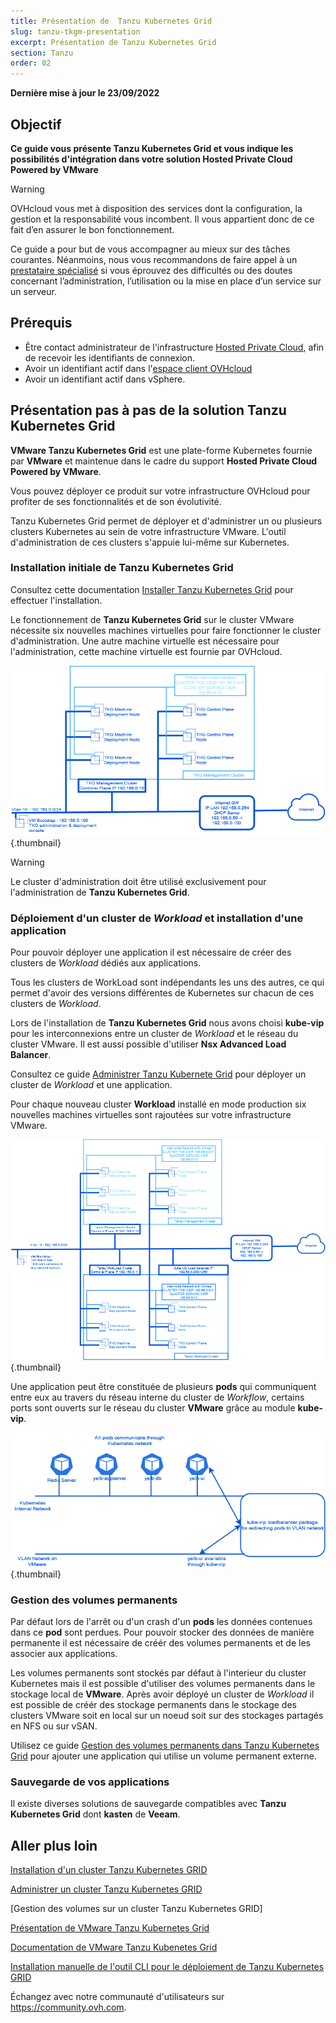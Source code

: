 ```yaml
---
title: Présentation de  Tanzu Kubernetes Grid
slug: tanzu-tkgm-presentation
excerpt: Présentation de Tanzu Kubernetes Grid 
section: Tanzu
order: 02
---
```


**Dernière mise à jour le 23/09/2022**

## Objectif

**Ce guide vous présente Tanzu Kubernetes Grid et vous indique les possibilités d'intégration dans votre solution Hosted Private Cloud Powered by VMware**

> [!warning]
> OVHcloud vous met à disposition des services dont la configuration, la gestion et la responsabilité vous incombent. Il vous appartient donc de ce fait d’en assurer le bon fonctionnement.
>
> Ce guide a pour but de vous accompagner au mieux sur des tâches courantes. Néanmoins, nous vous recommandons de faire appel à un [prestataire spécialisé](https://partner.ovhcloud.com/fr/) si vous éprouvez des difficultés ou des doutes concernant l’administration, l’utilisation ou la mise en place d’un service sur un serveur.
>

## Prérequis

- Être contact administrateur de l'infrastructure [Hosted Private Cloud](https://www.ovhcloud.com/fr/enterprise/products/hosted-private-cloud/), afin de recevoir les identifiants de connexion.
- Avoir un identifiant actif dans l'[espace client OVHcloud](https://www.ovh.com/auth/?action=gotomanager&from=https://www.ovh.com/fr/&ovhSubsidiary=fr)
- Avoir un identifiant actif dans vSphere.

## Présentation pas à pas de la solution Tanzu Kubernetes Grid

**VMware Tanzu Kubernetes Grid** est une plate-forme Kubernetes fournie par **VMware** et maintenue dans le cadre du support **Hosted Private Cloud Powered by VMware**.

Vous pouvez déployer ce produit sur votre infrastructure OVHcloud pour profiter de ses fonctionnalités et de son évolutivité.

Tanzu Kubernetes Grid permet de déployer et d'administrer un ou plusieurs clusters Kubernetes au sein de votre infrastructure VMware. L'outil d'administration de ces clusters s'appuie lui-même sur Kubernetes. 


### Installation initiale de Tanzu Kubernetes Grid

Consultez cette documentation [Installer Tanzu Kubernetes Grid](https://docs.ovh.com/fr/nutanix/tanzu-tkgm-installation) pour effectuer l'installation.

Le fonctionnement de **Tanzu Kubernetes Grid** sur le cluster VMware nécessite six nouvelles machines virtuelles pour faire fonctionner le cluster d'administration. Une autre machine virtuelle est nécessaire pour l'administration, cette machine virtuelle est fournie par OVHcloud.

![01 admin cluster diagram](images/01-admin-cluster-diagram01.png){.thumbnail}

> [!warning]
>
> Le cluster d'administration doit être utilisé exclusivement pour l'administration de **Tanzu Kubernetes Grid**.
>

### Déploiement d'un cluster de *Workload* et installation d'une application

Pour pouvoir déployer une application il est nécessaire de créer des clusters de *Workload* dédiés aux applications.

Tous les clusters de WorkLoad sont indépendants les uns des autres, ce qui permet d'avoir des versions différentes de Kubernetes sur chacun de ces clusters de *Workload*.

Lors de l'installation de **Tanzu Kubernetes Grid** nous avons choisi **kube-vip** pour les interconnexions entre un cluster de *Workload* et le réseau du cluster VMware. Il est aussi possible d'utiliser **Nsx Advanced Load Balancer**.

Consultez ce guide [Administrer Tanzu Kubernete Grid](https://docs.ovh.com/fr/nutanix/tanzu-tkgm-installation) pour déployer un cluster de *Workload* et une application. 

Pour chaque nouveau cluster **Workload** installé en mode production six nouvelles machines virtuelles sont rajoutées sur votre infrastructure VMware.

![02 admin and workload cluster diagram](images/02-tkc-mc-wc01.png){.thumbnail}

Une application peut être constituée de plusieurs **pods** qui communiquent entre eux au travers du réseau interne du cluster de *Workflow*, certains ports sont ouverts sur le réseau du cluster **VMware** grâce au module **kube-vip**.

![03 apps and load balancing](images/03-internetworkcommunication01.png){.thumbnail}

### Gestion des volumes permanents 

Par défaut lors de l'arrêt ou d'un crash d'un **pods** les données contenues dans ce **pod** sont perdues. Pour pouvoir stocker des données de manière permanente il est nécessaire de créér des volumes permanents et de les associer aux applications.

Les volumes permanents sont stockés par défaut à l'interieur du cluster Kubernetes mais il est possible d'utiliser des volumes permanents dans le stockage local de **VMware**. Après avoir déployé un cluster de *Workload* il est possible de créér des stockage permanents dans le stockage des clusters VMware soit en local sur un noeud soit sur des stockages partagés en NFS ou sur vSAN.



Utilisez ce guide [Gestion des volumes permanents dans Tanzu Kubernetes Grid](https://docs.ovh.com/fr/nutanix/tanzu-tkgm-permanent-volumes) pour ajouter une application qui utilise un volume permanent externe.

### Sauvegarde de vos applications 

Il existe diverses solutions de sauvegarde compatibles avec **Tanzu Kubernetes Grid** dont **kasten** de **Veeam**.

## Aller plus loin

[Installation d'un cluster Tanzu Kubernetes GRID](https://docs.ovh.com/fr/private-cloud/tanzu-tkgm-installation)

[Administrer un cluster Tanzu Kubernetes GRID](https://docs.ovh.com/fr/private-cloud/tanzu-tkgm-management)

[Gestion des volumes sur un cluster Tanzu Kubernetes GRID]

[Présentation de VMware Tanzu Kubernetes Grid](https://tanzu.vmware.com/kubernetes-grid)

[Documentation de VMware Tanzu Kubenetes Grid](https://https://docs.vmware.com/en/VMware-Tanzu-Kubernetes-Grid/index.html)

[Installation manuelle de l'outil CLI pour le déploiement de Tanzu Kubernetes GRID](https://docs.vmware.com/en/VMware-Tanzu-Kubernetes-Grid/1.5/vmware-tanzu-kubernetes-grid-15/GUID-install-cli.html)

Échangez avec notre communauté d'utilisateurs sur <https://community.ovh.com>.

